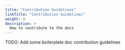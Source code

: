 ```yaml
---
title: "Contribution Guidelines"
linkTitle: "Contribution Guidelines"
weight: 9
description: >
  How to contribute to the docs
---
```


TODO: Add some boilerplate doc contribution guidelines
